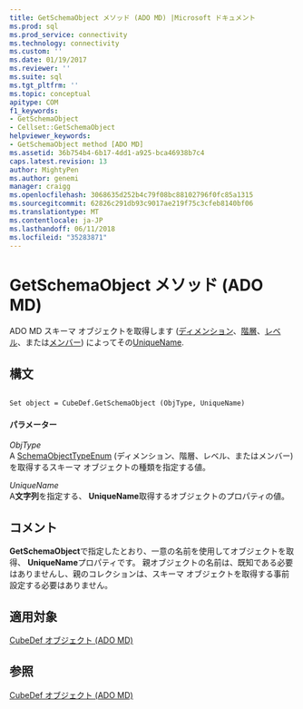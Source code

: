 ```yaml
---
title: GetSchemaObject メソッド (ADO MD) |Microsoft ドキュメント
ms.prod: sql
ms.prod_service: connectivity
ms.technology: connectivity
ms.custom: ''
ms.date: 01/19/2017
ms.reviewer: ''
ms.suite: sql
ms.tgt_pltfrm: ''
ms.topic: conceptual
apitype: COM
f1_keywords:
- GetSchemaObject
- Cellset::GetSchemaObject
helpviewer_keywords:
- GetSchemaObject method [ADO MD]
ms.assetid: 36b754b4-6b17-4dd1-a925-bca46938b7c4
caps.latest.revision: 13
author: MightyPen
ms.author: genemi
manager: craigg
ms.openlocfilehash: 3068635d252b4c79f08bc88102796f0fc85a1315
ms.sourcegitcommit: 62826c291db93c9017ae219f75c3cfeb8140bf06
ms.translationtype: MT
ms.contentlocale: ja-JP
ms.lasthandoff: 06/11/2018
ms.locfileid: "35283871"
---
```

# <a name="getschemaobject-method-ado-md"></a>GetSchemaObject メソッド (ADO MD)
ADO MD スキーマ オブジェクトを取得します ([ディメンション](../../../ado/reference/ado-md-api/dimension-object-ado-md.md)、[階層](../../../ado/reference/ado-md-api/hierarchy-object-ado-md.md)、[レベル](../../../ado/reference/ado-md-api/level-object-ado-md.md)、または[メンバー](../../../ado/reference/ado-md-api/member-object-ado-md.md)) によってその[UniqueName](../../../ado/reference/ado-md-api/uniquename-property-ado-md.md).  
  
## <a name="syntax"></a>構文  
  
```  
  
Set object = CubeDef.GetSchemaObject (ObjType, UniqueName)  
```  
  
#### <a name="parameters"></a>パラメーター  
 *ObjType*  
 A [SchemaObjectTypeEnum](../../../ado/reference/ado-md-api/schemaobjecttypeenum.md) (ディメンション、階層、レベル、またはメンバー) を取得するスキーマ オブジェクトの種類を指定する値。  
  
 *UniqueName*  
 A**文字列**を指定する、 **UniqueName**取得するオブジェクトのプロパティの値。  
  
## <a name="remarks"></a>コメント  
 **GetSchemaObject**で指定したとおり、一意の名前を使用してオブジェクトを取得、 **UniqueName**プロパティです。 親オブジェクトの名前は、既知である必要はありませんし、親のコレクションは、スキーマ オブジェクトを取得する事前設定する必要はありません。  
  
## <a name="applies-to"></a>適用対象  
 [CubeDef オブジェクト (ADO MD)](../../../ado/reference/ado-md-api/cubedef-object-ado-md.md)  
  
## <a name="see-also"></a>参照  
 [CubeDef オブジェクト (ADO MD)](../../../ado/reference/ado-md-api/cubedef-object-ado-md.md)
